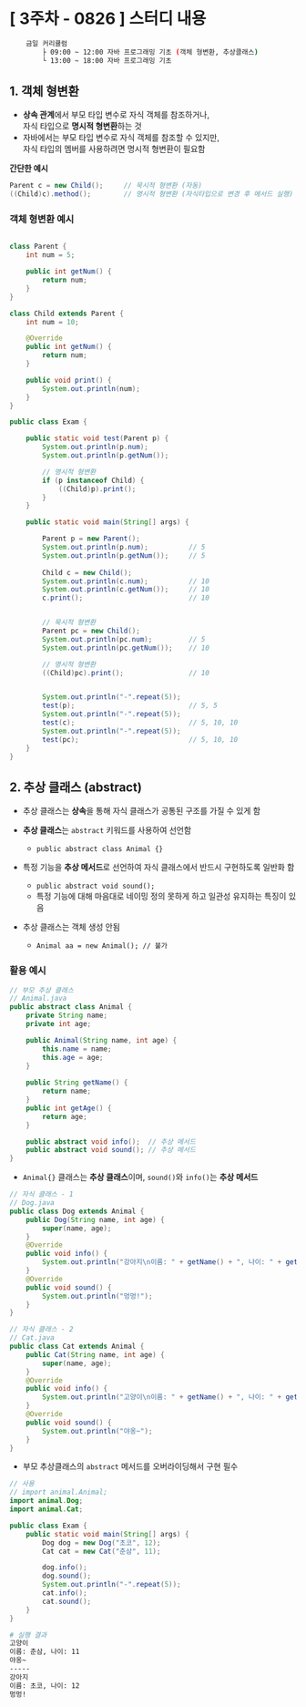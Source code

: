 # [ 3주차 - 0826 ] 스터디 내용

```bash
    금일 커리큘럼
        ├ 09:00 ~ 12:00 자바 프로그래밍 기초 (객체 형변환, 추상클래스)
        └ 13:00 ~ 18:00 자바 프로그래밍 기초
```


## 1. 객체 형변환

- **상속 관계**에서 부모 타입 변수로 자식 객체를 참조하거나, <br> 
  자식 타입으로 **명시적 형변환**하는 것
- 자바에서는 부모 타입 변수로 자식 객체를 참조할 수 있지만, <br>
  자식 타입의 멤버를 사용하려면 명시적 형변환이 필요함

**간단한 예시**

```java
Parent c = new Child();     // 묵시적 형변환 (자동)
((Child)c).method();        // 명시적 형변환 (자식타입으로 변경 후 메서드 실행)
```

### 객체 형변환 예시

```java

class Parent {
    int num = 5;

    public int getNum() {
        return num;
    }
}

class Child extends Parent {
    int num = 10;

    @Override
    public int getNum() {
        return num;
    }

    public void print() {
        System.out.println(num);
    }
}

public class Exam {

    public static void test(Parent p) {
        System.out.println(p.num);
        System.out.println(p.getNum());

        // 명시적 형변환
        if (p instanceof Child) {
            ((Child)p).print();
        }
    }

    public static void main(String[] args) {

        Parent p = new Parent();
        System.out.println(p.num);          // 5
        System.out.println(p.getNum());     // 5
        
        Child c = new Child();
        System.out.println(c.num);          // 10
        System.out.println(c.getNum());     // 10
        c.print();                          // 10


        // 묵시적 형변환
        Parent pc = new Child();
        System.out.println(pc.num);         // 5
        System.out.println(pc.getNum());    // 10

        // 명시적 형변환
        ((Child)pc).print();                // 10


        System.out.println("-".repeat(5));
        test(p);                            // 5, 5
        System.out.println("-".repeat(5));
        test(c);                            // 5, 10, 10
        System.out.println("-".repeat(5));
        test(pc);                           // 5, 10, 10
    }
}

```


## 2. 추상 클래스 (abstract)

- 추상 클래스는 **상속**을 통해 자식 클래스가 공통된 구조를 가질 수 있게 함

- **추상 클래스**는 `abstract` 키워드를 사용하여 선언함
    - `public abstract class Animal {}`

-  특정 기능을  **추상 메서드**로 선언하여 자식 클래스에서 반드시 구현하도록 일반화 함
    - `public abstract void sound();`
    - 특정 기능에 대해 마음대로 네이밍 정의 못하게 하고 일관성 유지하는 특징이 있음

- 추상 클래스는 객체 생성 안됨
    - `Animal aa = new Animal(); // 불가`


### 활용 예시

```java
// 부모 추상 클래스
// Animal.java
public abstract class Animal {
    private String name;
    private int age;

    public Animal(String name, int age) {
        this.name = name;
        this.age = age;
    }
    
    public String getName() {
        return name;
    }
    public int getAge() {
        return age;
    }

    public abstract void info();  // 추상 메서드
    public abstract void sound(); // 추상 메서드
}
```

*  `Animal{}` 클래스는 **추상 클래스**이며, `sound()`와 `info()`는 **추상 메서드**


```java
// 자식 클래스 - 1
// Dog.java
public class Dog extends Animal {
    public Dog(String name, int age) {
        super(name, age);
    }
    @Override
    public void info() {
        System.out.println("강아지\n이름: " + getName() + ", 나이: " + getAge());
    }
    @Override
    public void sound() {
        System.out.println("멍멍!");
    }
}
```

```java
// 자식 클래스 - 2
// Cat.java
public class Cat extends Animal {
    public Cat(String name, int age) {
        super(name, age);
    }
    @Override
    public void info() {
        System.out.println("고양이\n이름: " + getName() + ", 나이: " + getAge());
    }
    @Override
    public void sound() {
        System.out.println("야옹~");
    }
}
```

* 부모 추상클래스의 `abstract` 메서드를 오버라이딩해서 구현 필수


```java
// 사용
// import animal.Animal;
import animal.Dog;
import animal.Cat;

public class Exam {
    public static void main(String[] args) {
        Dog dog = new Dog("초코", 12);
        Cat cat = new Cat("춘삼", 11);

        dog.info();
        dog.sound();
        System.out.println("-".repeat(5));
        cat.info();
        cat.sound();
    }
}
```

```bash
# 실행 결과
고양이
이름: 춘삼, 나이: 11
야옹~
-----
강아지
이름: 초코, 나이: 12
멍멍!
```

